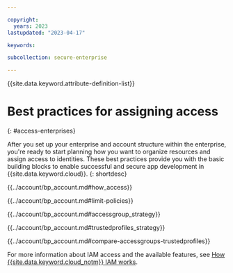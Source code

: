 ```yaml
---

copyright:
  years: 2023
lastupdated: "2023-04-17"

keywords:

subcollection: secure-enterprise

---
```


{{site.data.keyword.attribute-definition-list}}

# Best practices for assigning access
{: #access-enterprises}

After you set up your enterprise and account structure within the enterprise, you're ready to start planning how you want to organize resources and assign access to identities. These best practices provide you with the basic building blocks to enable successful and secure app development in {{site.data.keyword.cloud}}.
{: shortdesc}


{{../account/bp_account.md#how_access}}

{{../account/bp_account.md#limit-policies}}

{{../account/bp_account.md#accessgroup_strategy}}

{{../account/bp_account.md#trustedprofiles_strategy}}

{{../account/bp_account.md#compare-accessgroups-trustedprofiles}}

For  more information about IAM access and the available features, see [How {{site.data.keyword.cloud_notm}} IAM works](/docs/secure-enterprise?topic=secure-enterprise-iamoverview).
